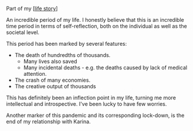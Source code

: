 ---
---




Part of my [[life story]]

An incredible period of my life. I honestly believe that this is an incredible time period in terms of self-reflection, both on the individual as well as the societal level.

This period has been marked by several features:

- The death of hundredths of thousands.
  - Many lives also saved
  - Many incidental deaths - e.g. the deaths caused by lack of medical attention.
- The crash of many economies.
- The creative output of thousands

This has definitely been an inflection point in my life, turning me more intellectual and introspective. I've been lucky to have few worries.

Another marker of this pandemic and its corresponding lock-down, is the end of my relationship with Karina.

[//begin]: # "Autogenerated link references for markdown compatibility"
[life story]: life-story "life-story"
[//end]: # "Autogenerated link references"
